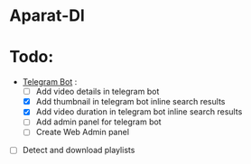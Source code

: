 # Aparat-Dl


# Todo:

* [Telegram Bot](@AparatgramBot) :
  - [ ] Add video details in telegram bot
  - [x] Add thumbnail in telegram bot inline search results
  - [x] Add video duration in telegram bot inline search results
  - [ ] Add admin panel for telegram bot
  - [ ] Create Web Admin panel
- [ ] Detect and download playlists
